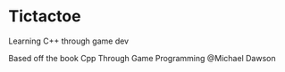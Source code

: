 # Tictactoe
Learning C++ through game dev

Based off the book Cpp Through Game Programming @Michael Dawson 
